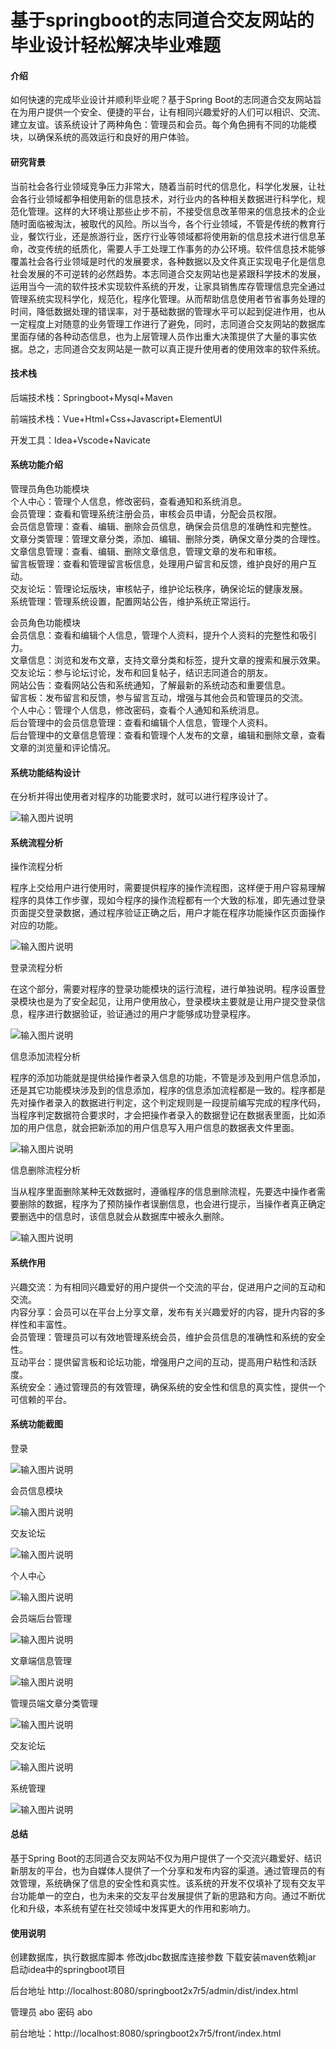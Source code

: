 # 基于springboot的志同道合交友网站的毕业设计轻松解决毕业难题

#### 介绍

如何快速的完成毕业设计并顺利毕业呢？基于Spring Boot的志同道合交友网站旨在为用户提供一个安全、便捷的平台，让有相同兴趣爱好的人们可以相识、交流、建立友谊。该系统设计了两种角色：管理员和会员。每个角色拥有不同的功能模块，以确保系统的高效运行和良好的用户体验。

#### 研究背景

当前社会各行业领域竞争压力非常大，随着当前时代的信息化，科学化发展，让社会各行业领域都争相使用新的信息技术，对行业内的各种相关数据进行科学化，规范化管理。这样的大环境让那些止步不前，不接受信息改革带来的信息技术的企业随时面临被淘汰，被取代的风险。所以当今，各个行业领域，不管是传统的教育行业，餐饮行业，还是旅游行业，医疗行业等领域都将使用新的信息技术进行信息革命，改变传统的纸质化，需要人手工处理工作事务的办公环境。软件信息技术能够覆盖社会各行业领域是时代的发展要求，各种数据以及文件真正实现电子化是信息社会发展的不可逆转的必然趋势。本志同道合交友网站也是紧跟科学技术的发展，运用当今一流的软件技术实现软件系统的开发，让家具销售库存管理信息完全通过管理系统实现科学化，规范化，程序化管理。从而帮助信息使用者节省事务处理的时间，降低数据处理的错误率，对于基础数据的管理水平可以起到促进作用，也从一定程度上对随意的业务管理工作进行了避免，同时，志同道合交友网站的数据库里面存储的各种动态信息，也为上层管理人员作出重大决策提供了大量的事实依据。总之，志同道合交友网站是一款可以真正提升使用者的使用效率的软件系统。

#### 技术栈

后端技术栈：Springboot+Mysql+Maven

前端技术栈：Vue+Html+Css+Javascript+ElementUI

开发工具：Idea+Vscode+Navicate

#### 系统功能介绍

管理员角色功能模块  
个人中心：管理个人信息，修改密码，查看通知和系统消息。  
会员管理：查看和管理系统注册会员，审核会员申请，分配会员权限。  
会员信息管理：查看、编辑、删除会员信息，确保会员信息的准确性和完整性。  
文章分类管理：管理文章分类，添加、编辑、删除分类，确保文章分类的合理性。  
文章信息管理：查看、编辑、删除文章信息，管理文章的发布和审核。  
留言板管理：查看和管理留言板信息，处理用户留言和反馈，维护良好的用户互动。  
交友论坛：管理论坛版块，审核帖子，维护论坛秩序，确保论坛的健康发展。  
系统管理：管理系统设置，配置网站公告，维护系统正常运行。  

会员角色功能模块  
会员信息：查看和编辑个人信息，管理个人资料，提升个人资料的完整性和吸引力。  
文章信息：浏览和发布文章，支持文章分类和标签，提升文章的搜索和展示效果。  
交友论坛：参与论坛讨论，发布和回复帖子，结识志同道合的朋友。  
网站公告：查看网站公告和系统通知，了解最新的系统动态和重要信息。  
留言板：发布留言和反馈，参与留言互动，增强与其他会员和管理员的交流。  
个人中心：管理个人信息，修改密码，查看个人通知和系统消息。  
后台管理中的会员信息管理：查看和编辑个人信息，管理个人资料。  
后台管理中的文章信息管理：查看和管理个人发布的文章，编辑和删除文章，查看文章的浏览量和评论情况。  

#### 系统功能结构设计

在分析并得出使用者对程序的功能要求时，就可以进行程序设计了。

![输入图片说明](images/f8c5eeaaf0dbdbf90b1c95e3b7fc3bf.png)

#### 系统流程分析

操作流程分析

程序上交给用户进行使用时，需要提供程序的操作流程图，这样便于用户容易理解程序的具体工作步骤，现如今程序的操作流程都有一个大致的标准，即先通过登录页面提交登录数据，通过程序验证正确之后，用户才能在程序功能操作区页面操作对应的功能。

![输入图片说明](images/1cfdd9d26e370bc2303ade633e49b01.png)

登录流程分析

在这个部分，需要对程序的登录功能模块的运行流程，进行单独说明。程序设置登录模块也是为了安全起见，让用户使用放心，登录模块主要就是让用户提交登录信息，程序进行数据验证，验证通过的用户才能够成功登录程序。

![输入图片说明](images/7d2dd4cfcd592b07c6b48a931e8c317.png)

信息添加流程分析

程序的添加功能就是提供给操作者录入信息的功能，不管是涉及到用户信息添加，还是其它功能模块涉及到的信息添加，程序的信息添加流程都是一致的。程序都是先对操作者录入的数据进行判定，这个判定规则是一段提前编写完成的程序代码，当程序判定数据符合要求时，才会把操作者录入的数据登记在数据表里面，比如添加的用户信息，就会把新添加的用户信息写入用户信息的数据表文件里面。

![输入图片说明](images/6b6e3ad04c9a74b1eba161aa408aba2.png)

信息删除流程分析

当从程序里面删除某种无效数据时，遵循程序的信息删除流程，先要选中操作者需要删除的数据，程序为了预防操作者误删信息，也会进行提示，当操作者真正确定要删选中的信息时，该信息就会从数据库中被永久删除。

![输入图片说明](images/812416c6bbea64070b019fbd482e0a6.png)

#### 系统作用

兴趣交流：为有相同兴趣爱好的用户提供一个交流的平台，促进用户之间的互动和交流。  
内容分享：会员可以在平台上分享文章，发布有关兴趣爱好的内容，提升内容的多样性和丰富性。  
会员管理：管理员可以有效地管理系统会员，维护会员信息的准确性和系统的安全性。  
互动平台：提供留言板和论坛功能，增强用户之间的互动，提高用户粘性和活跃度。  
系统安全：通过管理员的有效管理，确保系统的安全性和信息的真实性，提供一个可信赖的平台。  

#### 系统功能截图

登录

![输入图片说明](images/a3425a2a41249b1ef3b160fd6337ca8.png)

会员信息模块

![输入图片说明](images/6f1743d00c2967cc4dd20dd9ffe81ad.png)

交友论坛

![输入图片说明](images/aff04ee3d8e39395d1b07d5aa667e7b.png)

个人中心

![输入图片说明](images/ff4621cbfe139d4a4187768d1bdcd3c.png)

会员端后台管理

![输入图片说明](images/436ff3455424d475be5a5c24911dad3.png)

文章端信息管理

![输入图片说明](images/45d3894f6b65470ed3f5fa064c6121d.png)

管理员端文章分类管理

![输入图片说明](images/9ff2cbf050a214e01b45391e88b0116.png)

交友论坛

![输入图片说明](images/96e0349149dc724a4c5e302301e9c4f.png)

系统管理

![输入图片说明](images/9e1e32f6f13b7e02ac243409b890f37.png)

#### 总结

基于Spring Boot的志同道合交友网站不仅为用户提供了一个交流兴趣爱好、结识新朋友的平台，也为自媒体人提供了一个分享和发布内容的渠道。通过管理员的有效管理，系统确保了信息的安全性和真实性。该系统的开发不仅填补了现有交友平台功能单一的空白，也为未来的交友平台发展提供了新的思路和方向。通过不断优化和升级，本系统有望在社交领域中发挥更大的作用和影响力。

#### 使用说明

创建数据库，执行数据库脚本 修改jdbc数据库连接参数 下载安装maven依赖jar 启动idea中的springboot项目

后台地址
http://localhost:8080/springboot2x7r5/admin/dist/index.html

管理员  abo 密码 abo

前台地址：http://localhost:8080/springboot2x7r5/front/index.html

